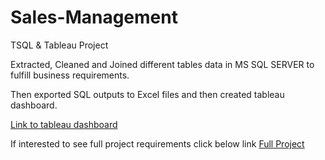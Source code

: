 # Sales-Management
TSQL &amp; Tableau Project 

Extracted, Cleaned and Joined different tables data in MS SQL SERVER to fulfill business requirements.

Then exported SQL outputs to Excel files and then created tableau dashboard.

<a href="https://public.tableau.com/app/profile/ekta.manvar/viz/SalesOverview_16424445193860/Dashboard1">Link to tableau dashboard</a>



  If interested to see full project requirements click below link 
  <a href="https://ektamanvarportfolio.wordpress.com/sales-management/">Full Project</a>
